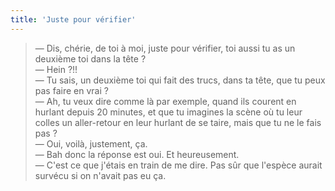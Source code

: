 ```yaml
---
title: 'Juste pour vérifier'
---
```


> — Dis, chérie, de toi à moi, juste pour vérifier, toi aussi tu as un deuxième
> toi dans la tête ?  
> — Hein ?!!  
> — Tu sais, un deuxième toi qui fait des trucs, dans ta tête, que tu peux pas
> faire en vrai ?  
> — Ah, tu veux dire comme là par exemple, quand ils courent en hurlant depuis
> 20 minutes, et que tu imagines la scène où tu leur colles un aller-retour en
> leur hurlant de se taire, mais que tu ne le fais pas ?  
> — Oui, voilà, justement, ça.  
> — Bah donc la réponse est oui. Et heureusement.  
> — C'est ce que j'étais en train de me dire. Pas sûr que l'espèce aurait
> survécu si on n'avait pas eu ça.
